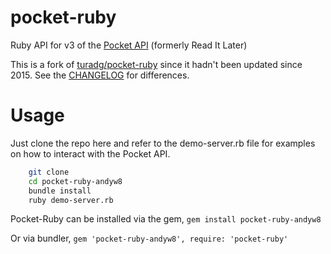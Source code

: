 pocket-ruby
===========

Ruby API for v3 of the [Pocket API](http://getpocket.com/developer/docs/overview) (formerly Read It Later)

This is a fork of [turadg/pocket-ruby](https://github.com/turadg/pocket-ruby) since it hadn't been updated since 2015.
See the [CHANGELOG](/CHANGELOG.md) for differences.

# Usage

Just clone the repo here and refer to the demo-server.rb file for examples on how to interact with the Pocket API.

```sh
	git clone
	cd pocket-ruby-andyw8
	bundle install
	ruby demo-server.rb
```

Pocket-Ruby can be installed via the gem, ```gem install pocket-ruby-andyw8```

Or via bundler, ```gem 'pocket-ruby-andyw8', require: 'pocket-ruby'```
